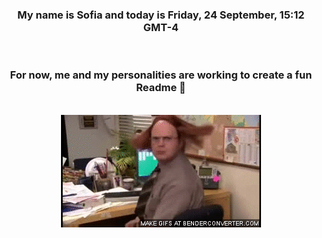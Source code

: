 


<div align="center">
<h3 >My name is Sofia and today is Friday, 24 September, 15:12 GMT-4</h3><br>
<h3 >For now, me and my personalities are working to create a fun Readme 👋
</h3><br>
<img src='img/dwight.gif' alt='working...'/>
</div>
